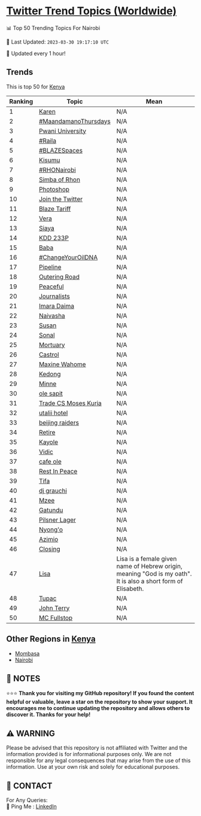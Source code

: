 [Twitter Trend Topics (Worldwide)](https://github.com/ErcinDedeoglu/Twitter-Trend-Topics)
==========


📊 Top 50 Trending Topics For Nairobi

📆 Last Updated: `2023-03-30 19:17:10 UTC`

🔧 Updated every 1 hour!


## Trends

This is top 50 for [Kenya](</Kenya>)

| Ranking | Topic | Mean |
| ------- | ------------ | ------------ |
| 1 | [Karen](http://twitter.com/search?q=Karen) | N/A |
| 2 | [#MaandamanoThursdays](http://twitter.com/search?q=%23MaandamanoThursdays) | N/A |
| 3 | [Pwani University](http://twitter.com/search?q=Pwani+University) | N/A |
| 4 | [#Raila](http://twitter.com/search?q=%23Raila) | N/A |
| 5 | [#BLAZESpaces](http://twitter.com/search?q=%23BLAZESpaces) | N/A |
| 6 | [Kisumu](http://twitter.com/search?q=Kisumu) | N/A |
| 7 | [#RHONairobi](http://twitter.com/search?q=%23RHONairobi) | N/A |
| 8 | [Simba of Rhon](http://twitter.com/search?q=Simba+of+Rhon) | N/A |
| 9 | [Photoshop](http://twitter.com/search?q=Photoshop) | N/A |
| 10 | [Join the Twitter](http://twitter.com/search?q=Join+the+Twitter) | N/A |
| 11 | [Blaze Tariff](http://twitter.com/search?q=Blaze+Tariff) | N/A |
| 12 | [Vera](http://twitter.com/search?q=Vera) | N/A |
| 13 | [Siaya](http://twitter.com/search?q=Siaya) | N/A |
| 14 | [KDD 233P](http://twitter.com/search?q=KDD+233P) | N/A |
| 15 | [Baba](http://twitter.com/search?q=Baba) | N/A |
| 16 | [#ChangeYourOilDNA](http://twitter.com/search?q=%23ChangeYourOilDNA) | N/A |
| 17 | [Pipeline](http://twitter.com/search?q=Pipeline) | N/A |
| 18 | [Outering Road](http://twitter.com/search?q=Outering+Road) | N/A |
| 19 | [Peaceful](http://twitter.com/search?q=Peaceful) | N/A |
| 20 | [Journalists](http://twitter.com/search?q=Journalists) | N/A |
| 21 | [Imara Daima](http://twitter.com/search?q=Imara+Daima) | N/A |
| 22 | [Naivasha](http://twitter.com/search?q=Naivasha) | N/A |
| 23 | [Susan](http://twitter.com/search?q=Susan) | N/A |
| 24 | [Sonal](http://twitter.com/search?q=Sonal) | N/A |
| 25 | [Mortuary](http://twitter.com/search?q=Mortuary) | N/A |
| 26 | [Castrol](http://twitter.com/search?q=Castrol) | N/A |
| 27 | [Maxine Wahome](http://twitter.com/search?q=Maxine+Wahome) | N/A |
| 28 | [Kedong](http://twitter.com/search?q=Kedong) | N/A |
| 29 | [Minne](http://twitter.com/search?q=Minne) | N/A |
| 30 | [ole sapit](http://twitter.com/search?q=ole+sapit) | N/A |
| 31 | [Trade CS Moses Kuria](http://twitter.com/search?q=Trade+CS+Moses+Kuria) | N/A |
| 32 | [utalii hotel](http://twitter.com/search?q=utalii+hotel) | N/A |
| 33 | [beijing raiders](http://twitter.com/search?q=beijing+raiders) | N/A |
| 34 | [Retire](http://twitter.com/search?q=Retire) | N/A |
| 35 | [Kayole](http://twitter.com/search?q=Kayole) | N/A |
| 36 | [Vidic](http://twitter.com/search?q=Vidic) | N/A |
| 37 | [cafe ole](http://twitter.com/search?q=cafe+ole) | N/A |
| 38 | [Rest In Peace](http://twitter.com/search?q=Rest+In+Peace) | N/A |
| 39 | [Tifa](http://twitter.com/search?q=Tifa) | N/A |
| 40 | [dj grauchi](http://twitter.com/search?q=dj+grauchi) | N/A |
| 41 | [Mzee](http://twitter.com/search?q=Mzee) | N/A |
| 42 | [Gatundu](http://twitter.com/search?q=Gatundu) | N/A |
| 43 | [Pilsner Lager](http://twitter.com/search?q=Pilsner+Lager) | N/A |
| 44 | [Nyong'o](http://twitter.com/search?q=Nyong%27o) | N/A |
| 45 | [Azimio](http://twitter.com/search?q=Azimio) | N/A |
| 46 | [Closing](http://twitter.com/search?q=Closing) | N/A |
| 47 | [Lisa](http://twitter.com/search?q=Lisa) | Lisa is a female given name of Hebrew origin, meaning "God is my oath". It is also a short form of Elisabeth. |
| 48 | [Tupac](http://twitter.com/search?q=Tupac) | N/A |
| 49 | [John Terry](http://twitter.com/search?q=John+Terry) | N/A |
| 50 | [MC Fullstop](http://twitter.com/search?q=MC+Fullstop) | N/A |



## Other Regions in [Kenya](</Kenya>)

* [Mombasa](</Kenya/Mombasa.md>)
* [Nairobi](</Kenya/Nairobi.md>)



## 📝 NOTES

⭐⭐⭐ **Thank you for visiting my GitHub repository! If you found the content helpful or valuable, leave a star on the repository to show your support. It encourages me to continue updating the repository and allows others to discover it. Thanks for your help!**


## ⚠️ WARNING

Please be advised that this repository is not affiliated with Twitter and the information provided is for informational purposes only. We are not responsible for any legal consequences that may arise from the use of this information. Use at your own risk and solely for educational purposes.


## 📨 CONTACT

 For Any Queries:  
            🏓 Ping Me : [LinkedIn](https://www.linkedin.com/in/ercindedeoglu/)
